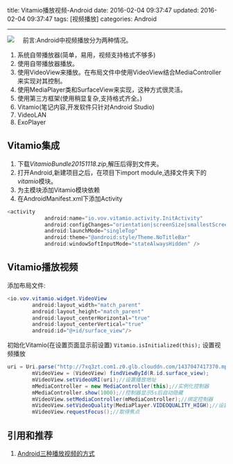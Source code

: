 title: Vitamio播放视频-Android
date: 2016-02-04 09:37:47
updated: 2016-02-04 09:37:47
tags: [视频播放]
categories: Android

---
![](http://7xk0q3.com1.z0.glb.clouddn.com/QQ%E6%88%AA%E5%9B%BEvitamio.png)
&nbsp;&nbsp;&nbsp;&nbsp;前言:Android中视频播放分为两种情况。
1. 系统自带播放器(简单，易用，视频支持格式不够多)
  1. 使用自带播放器播放。
  2. 使用VideoView来播放。在布局文件中使用VideoView结合MediaController来实现对其控制。
  3. 使用MediaPlayer类和SurfaceView来实现，这种方式很灵活。
2. 使用第三方框架(使用稍显复杂,支持格式齐全。)
  1. Vitamio(笔记内容,开发软件只针对Android Studio)
  2. VideoLAN
  3. ExoPlayer
<!--more-->

## Vitamio集成
1. 下载*VitamioBundle20151118.zip*,解压后得到文件夹。
2. 打开Android,新建项目之后，在项目下import module,选择文件夹下的*vitamio*模块。
3. 为主模块添加Vitamio模块依赖
4. 在AndroidManifest.xml下添加Activity
```Java
<activity
            android:name="io.vov.vitamio.activity.InitActivity"
            android:configChanges="orientation|screenSize|smallestScreenSize|keyboard|keyboardHidden|navigation"
            android:launchMode="singleTop"
            android:theme="@android:style/Theme.NoTitleBar"
            android:windowSoftInputMode="stateAlwaysHidden" />
```

## Vitamio播放视频
添加布局文件:
```Java
<io.vov.vitamio.widget.VideoView
        android:layout_width="match_parent"
        android:layout_height="match_parent"
        android:layout_centerHorizontal="true"
        android:layout_centerVertical="true"
        android:id="@+id/surface_view"/>
```
初始化Vitamio(在设置页面显示前设置)
`Vitamio.isInitialized(this);`
设置视频播放
```Java
uri = Uri.parse("http://7xq3zt.com1.z0.glb.clouddn.com/1437047417370.mp4");
        mVideoView = (VideoView) findViewById(R.id.surface_view);
        mVideoView.setVideoURI(uri);//设置播放地址
        mMediaController = new MediaController(this);//实例化控制器
        mMediaController.show(1000);//控制器显示5s后自动隐藏
        mVideoView.setMediaController(mMediaController);//绑定控制器
        mVideoView.setVideoQuality(MediaPlayer.VIDEOQUALITY_HIGH);//设置播放画质 高画质
        mVideoView.requestFocus();//取得焦点
```

## 引用和推荐
1. [ Android三种播放视频的方式](http://blog.csdn.net/itachi85/article/details/7216962)
